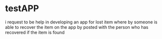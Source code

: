 # testAPP
i request to be help in developing an app for lost item where by someone is able to recover the item on the app by posted with the person who has recovered if the item is found
